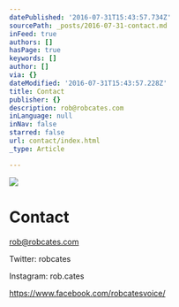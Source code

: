 ```yaml
---
datePublished: '2016-07-31T15:43:57.734Z'
sourcePath: _posts/2016-07-31-contact.md
inFeed: true
authors: []
hasPage: true
keywords: []
author: []
via: {}
dateModified: '2016-07-31T15:43:57.228Z'
title: Contact
publisher: {}
description: rob@robcates.com
inLanguage: null
inNav: false
starred: false
url: contact/index.html
_type: Article

---
```

![](https://the-grid-user-content.s3-us-west-2.amazonaws.com/3c4a0653-065b-48e7-b900-d810f55939bb.jpg)

# Contact

rob@robcates.com

Twitter: robcates

Instagram: rob.cates

https://www.facebook.com/robcatesvoice/
